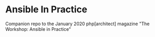 # Ansible In Practice

Companion repo to the January 2020 php[architect] magazine "The Workshop: Ansible in Practice"
